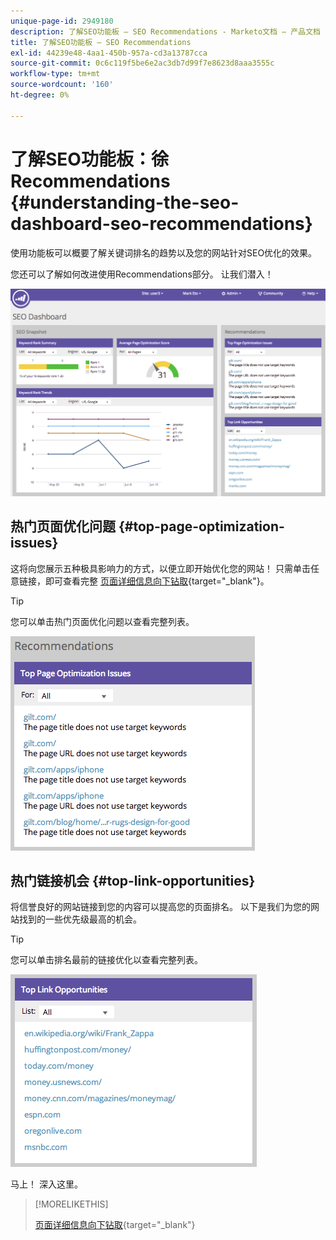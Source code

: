 ```yaml
---
unique-page-id: 2949180
description: 了解SEO功能板 — SEO Recommendations - Marketo文档 — 产品文档
title: 了解SEO功能板 — SEO Recommendations
exl-id: 44239e48-4aa1-450b-957a-cd3a13787cca
source-git-commit: 0c6c119f5be6e2ac3db7d99f7e8623d8aaa3555c
workflow-type: tm+mt
source-wordcount: '160'
ht-degree: 0%

---
```


# 了解SEO功能板：徐Recommendations {#understanding-the-seo-dashboard-seo-recommendations}

使用功能板可以概要了解关键词排名的趋势以及您的网站针对SEO优化的效果。

您还可以了解如何改进使用Recommendations部分。 让我们潜入！

![](assets/image2014-9-17-21-3a39-3a57.png)

## 热门页面优化问题 {#top-page-optimization-issues}

这将向您展示五种极具影响力的方式，以便立即开始优化您的网站！ 只需单击任意链接，即可查看完整 [页面详细信息向下钻取](/help/marketo/product-docs/additional-apps/seo/pages/seo-using-the-page-detail-drill-down.md){target=&quot;_blank&quot;}。

>[!TIP]
>
>您可以单击热门页面优化问题以查看完整列表。

![](assets/image2014-9-17-21-3a40-3a52.png)

## 热门链接机会 {#top-link-opportunities}

将信誉良好的网站链接到您的内容可以提高您的页面排名。 以下是我们为您的网站找到的一些优先级最高的机会。

>[!TIP]
>
>您可以单击排名最前的链接优化以查看完整列表。

![](assets/image2014-9-17-21-3a41-3a17.png)

马上！ 深入这里。

>[!MORELIKETHIS]
>
>[页面详细信息向下钻取](/help/marketo/product-docs/additional-apps/seo/pages/seo-using-the-page-detail-drill-down.md){target=&quot;_blank&quot;}
